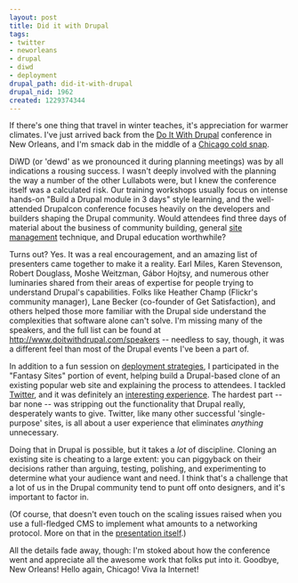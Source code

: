 ```yaml
--- 
layout: post
title: Did it with Drupal
tags: 
- twitter
- neworleans
- drupal
- diwd
- deployment
drupal_path: did-it-with-drupal
drupal_nid: 1962
created: 1229374344
---
```

If there's one thing that travel in winter teaches, it's appreciation for warmer climates. I've just arrived back from the <a href="http://www.doitwithdrupal">Do It With Drupal</a> conference in New Orleans, and I'm smack dab in the middle of a <a href="http://www.partiallyclips.com/storage/20081209_MenAtLaptop_sm.png">Chicago cold snap</a>.

DiWD (or 'dewd' as we pronounced it during planning meetings) was by all indications a rousing success. I wasn't deeply involved with the planning the way a number of the other Lullabots were, but I knew the conference itself was a calculated risk. Our training workshops usually focus on intense hands-on "Build a Drupal module in 3 days" style learning, and the well-attended Drupalcon conference focuses heavily on the developers and builders shaping the Drupal community. Would attendees find three days of material about the business of community building, general <a href="http://www.slideshare.net/eaton/drupal-deployment-presentation">site management</a> technique, and Drupal education worthwhile?

Turns out? Yes. It was a real encouragement, and an amazing list of presenters came together to make it a reality. Earl Miles, Karen Stevenson, Robert Douglass, Moshe Weitzman, Gábor Hojtsy, and numerous other luminaries shared from their areas of expertise for people trying to understand Drupal's capabilities. Folks like Heather Champ (Flickr's community manager), Lane Becker (co-founder of Get Satisfaction), and others helped those more familiar with the Drupal side understand the complexities that software alone can't solve. I'm missing many of the speakers, and the full list can be found at http://www.doitwithdrupal.com/speakers -- needless to say, though, it was a different feel than most of the Drupal events I've been a part of.

In addition to a fun session on <a href="http://www.slideshare.net/eaton/drupal-deployment-presentation">deployment strategies</a>, I participated in the "Fantasy Sites" portion of event, helping build a Drupal-based clone of an existing popular web site and explaining the process to attendees. I tackled <a href="http://www.slideshare.net/eaton/building-twitter-in-drupal-presentation">Twitter</a>, and it was definitely an <a href="http://blittr.com">interesting experience</a>. The hardest part -- bar none -- was stripping out the functionality that Drupal really, desperately wants to give. Twitter, like many other successful 'single-purpose' sites, is all about a user experience that eliminates <em>anything</em> unnecessary.

Doing that in Drupal is possible, but it takes a <em>lot</em> of discipline. Cloning an existing site is cheating to a large extent: you can piggyback on their decisions rather than arguing, testing, polishing, and experimenting to determine what your audience want and need. I think that's a challenge that a lot of us in the Drupal community tend to punt off onto designers, and it's important to factor in.

(Of course, that doesn't even touch on the scaling issues raised when you use a full-fledged CMS to implement what amounts to a networking protocol. More on that in the <a href="http://www.slideshare.net/eaton/building-twitter-in-drupal-presentation">presentation itself</a>.)

All the details fade away, though: I'm stoked about how the conference went and appreciate all the awesome work that folks put into it. Goodbye, New Orleans! Hello again, Chicago! Viva la Internet!
